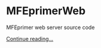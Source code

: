 MFEprimerWeb
============

MFEprimer web server source code

[Continue reading...](https://github.com/quwubin/MFEprimer/wiki/Manual)


